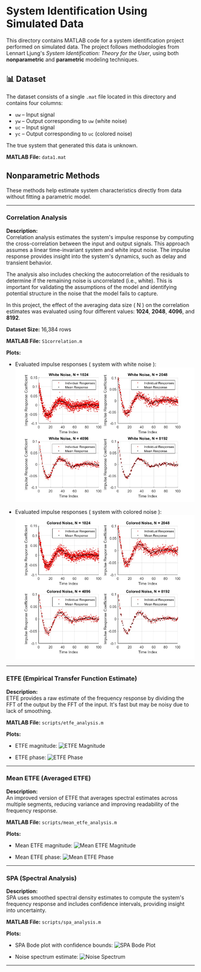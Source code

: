 # System Identification Using Simulated Data

This directory contains MATLAB code for a system identification project performed on simulated data. The project follows methodologies from Lennart Ljung's *System Identification: Theory for the User*, using both **nonparametric** and **parametric** modeling techniques.

## 📊 Dataset

The dataset consists of a single `.mat` file located in this directory and contains four columns:

- `uw` – Input signal
- `yw` – Output corresponding to `uw` (white noise)
- `uc` – Input signal 
- `yc` – Output corresponding to `uc` (colored noise)

The true system that generated this data is unknown.

**MATLAB File:** `data1.mat`


## Nonparametric Methods

These methods help estimate system characteristics directly from data without fitting a parametric model.

---

### Correlation Analysis

**Description:**  
Correlation analysis estimates the system's impulse response by computing the cross-correlation between the input and output signals. This approach assumes a linear time-invariant system and white input noise. The impulse response provides insight into the system's dynamics, such as delay and transient behavior.

The analysis also includes checking the autocorrelation of the residuals to determine if the remaining noise is uncorrelated (i.e., white). This is important for validating the assumptions of the model and identifying potential structure in the noise that the model fails to capture.

In this project, the effect of the averaging data size \( N \) on the correlation estimates was evaluated using four different values: **1024**, **2048**, **4096**, and **8192**. 

**Dataset Size:** 16,384 rows

**MATLAB File:** `S1correlation.m`

**Plots:**

- Evaluated impulse responses ( system with white noise ):
  ![corr2](images/corr2.jpg)

- Evaluated impulse responses ( system with colored noise ):
  ![corr3](images/corr3.jpg)

---

### ETFE (Empirical Transfer Function Estimate)

**Description:**  
ETFE provides a raw estimate of the frequency response by dividing the FFT of the output by the FFT of the input. It's fast but may be noisy due to lack of smoothing.

**MATLAB File:** `scripts/etfe_analysis.m`

**Plots:**

- ETFE magnitude:
  ![ETFE Magnitude](results/etfe_magnitude.png)

- ETFE phase:
  ![ETFE Phase](results/etfe_phase.png)

---

### Mean ETFE (Averaged ETFE)

**Description:**  
An improved version of ETFE that averages spectral estimates across multiple segments, reducing variance and improving readability of the frequency response.

**MATLAB File:** `scripts/mean_etfe_analysis.m`

**Plots:**

- Mean ETFE magnitude:
  ![Mean ETFE Magnitude](results/mean_etfe_magnitude.png)

- Mean ETFE phase:
  ![Mean ETFE Phase](results/mean_etfe_phase.png)

---

### SPA (Spectral Analysis)

**Description:**  
SPA uses smoothed spectral density estimates to compute the system's frequency response and includes confidence intervals, providing insight into uncertainty.

**MATLAB File:** `scripts/spa_analysis.m`

**Plots:**

- SPA Bode plot with confidence bounds:
  ![SPA Bode Plot](results/spa_bode.png)

- Noise spectrum estimate:
  ![Noise Spectrum](results/spa_noise_spectrum.png)

---

